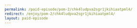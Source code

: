 ```yaml
---
permalink: /paid-episode/pom-2/chk4ludpva2sgr1jkihiaatpml4/
redirect: /enjoy/pom-2/chk4ludpva2sgr1jkihiaatpml4/
layout: paid-episode
---
```

